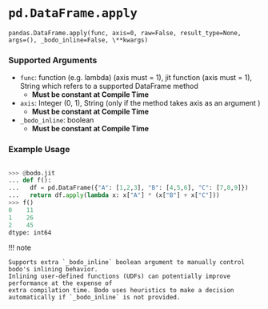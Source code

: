 # `pd.DataFrame.apply`


`pandas.DataFrame.apply(func, axis=0, raw=False, result_type=None, args=(), _bodo_inline=False, \**kwargs)`

### Supported Arguments


- `func`: function (e.g. lambda) (axis must = 1), jit function (axis must = 1), String which refers to a supported DataFrame method
    - **Must be constant at Compile Time**
- `axis`: Integer (0, 1), String (only if the method takes axis as an argument )
    - **Must be constant at Compile Time**
- `_bodo_inline`: boolean
    - **Must be constant at Compile Time**

### Example Usage

```py

>>> @bodo.jit
... def f():
...   df = pd.DataFrame({"A": [1,2,3], "B": [4,5,6], "C": [7,8,9]})
...   return df.apply(lambda x: x["A"] * (x["B"] + x["C"]))
>>> f()
0    11
1    26
2    45
dtype: int64
```


!!! note

    Supports extra `_bodo_inline` boolean argument to manually control bodo's inlining behavior.
    Inlining user-defined functions (UDFs) can potentially improve performance at the expense of
    extra compilation time. Bodo uses heuristics to make a decision automatically if `_bodo_inline` is not provided.

